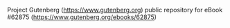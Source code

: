 Project Gutenberg (https://www.gutenberg.org) public repository for
eBook #62875 (https://www.gutenberg.org/ebooks/62875)

